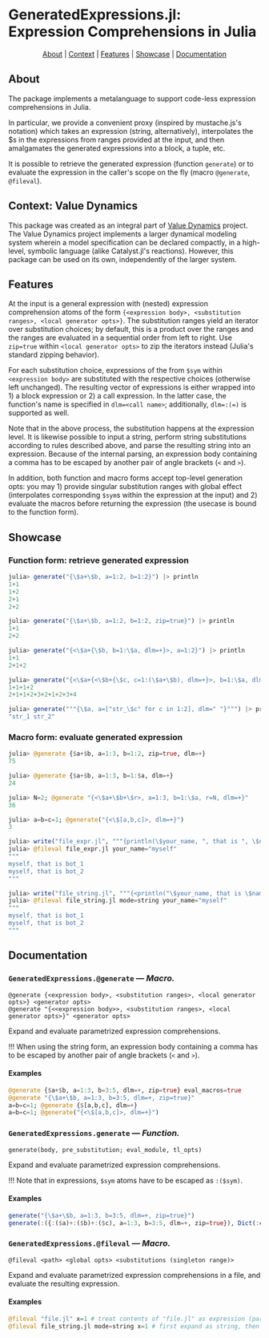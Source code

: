# GeneratedExpressions.jl: <br> Expression Comprehensions in Julia

<p align="center">
  <a href="#about">About</a> |
  <a href="#context-value-dynamics">Context</a> |
  <a href="#features">Features</a> |
  <a href="#showcase">Showcase</a> |
  <a href="#documentation">Documentation</a>
</p>

## About

The package implements a metalanguage to support code-less expression comprehensions in Julia. 

In particular, we provide a convenient proxy (inspired by mustache.js's notation) which takes an expression (string, alternatively), interpolates the $s in the expressions from ranges provided at the input, and then amalgamates the generated expressions into a block, a tuple, etc. 

It is possible to retrieve the generated expression (function `generate`) or to evaluate the expression in the caller's scope on the fly (macro `@generate`, `@fileval`).

## Context: Value Dynamics

This package was created as an integral part of [Value Dynamics](https://github.com/Merck/DyVE) project. The Value Dynamics project implements a larger dynamical modeling system wherein a model specification can be declared compactly, in a high-level, symbolic language (alike Catalyst.jl's reactions). However, this package can be used on its own, independently of the larger system.

## Features

At the input is a general expression with (nested) expression comprehension atoms of the form `{<expression body>, <substitution ranges>, <local generator opts>}`. The substitution ranges yield an iterator over substitution choices; by default, this is a product over the ranges and the ranges are evaluated in a sequential order from left to right. Use `zip=true` within `<local generator opts>` to zip the iterators instead (Julia's standard zipping behavior).

For each substitution choice, expressions of the from `$sym` within `<expression body>` are substituted with the respective choices (otherwise left unchanged). The resulting vector of expressions is either wrapped into 1) a block expression or 2) a call expression. In the latter case, the function's name is specified in `dlm=<call name>`; additionally, `dlm=:(=)` is supported as well.

Note that in the above process, the substitution happens at the expression level. It is likewise possible to input a string, perform string substitutions according to rules described above, and parse the resulting string into an expression. Because of the internal parsing, an expression body containing a comma has to be escaped by another pair of angle brackets (`<` and `>`).

In addition, both function and macro forms accept top-level generation opts: you may 1) provide singular substitution ranges with global effect (interpolates corresponding `$sym`s within the expression at the input) and 2) evaluate the macros before returning the expression (the usecase is bound to the function form).

## Showcase

### Function form: retrieve generated expression

```julia
julia> generate("{\$a+\$b, a=1:2, b=1:2}") |> println
1+1
1+2
2+1
2+2

julia> generate("{\$a+\$b, a=1:2, b=1:2, zip=true}") |> println
1+1
2+2

julia> generate("{<\$a+{\$b, b=1:\$a, dlm=+}>, a=1:2}") |> println
1+1
2+1+2

julia> generate("{<\$a+{<\$b+{\$c, c=1:(\$a+\$b), dlm=+}>, b=1:\$a, dlm=+}>, a=1:2}") |> println
1+1+1+2
2+1+1+2+3+2+1+2+3+4

julia> generate("""{\$a, a=["str_\$c" for c in 1:2], dlm=" "}""") |> println
"str_1 str_2"
```

### Macro form: evaluate generated expression

```julia
julia> @generate {$a+$b, a=1:3, b=1:2, zip=true, dlm=+}
75

julia> @generate {$a+$b, a=1:3, b=1:$a, dlm=+}
24

julia> N=2; @generate "{<\$a+\$b+\$r>, a=1:3, b=1:\$a, r=N, dlm=+}" 
36

julia> a=b=c=1; @generate("{<\$[a,b,c]>, dlm=+}")
3

julia> write("file_expr.jl", """{println(\$your_name, ", that is ", \$name), name=["bot_\$i" for i in 1:2]}""")
julia> @fileval file_expr.jl your_name="myself"
"""
myself, that is bot_1
myself, that is bot_2
"""

julia> write("file_string.jl", """{<println("\$your_name, that is \$name")>, name=["bot_\$i" for i in 1:2]}""")
julia> @fileval file_string.jl mode=string your_name="myself"
"""
myself, that is bot_1
myself, that is bot_2
"""
```

## Documentation

### `GeneratedExpressions.@generate` — _Macro._
```
@generate {<expression body>, <substitution ranges>, <local generator opts>} <generator opts>
@generate "{<<expression body>>, <substitution ranges>, <local generator opts>}" <generator opts>
```

Expand and evaluate parametrized expression comprehensions.

!!! When using the string form, an expression body containing a comma has to be escaped by another pair of angle brackets (`<` and `>`).

#### Examples
```julia
@generate {$a+$b, a=1:3, b=3:5, dlm=+, zip=true} eval_macros=true
@generate "{\$a+\$b, a=1:3, b=3:5, dlm=+, zip=true}"
a=b=c=1; @generate {$[a,b,c], dlm=+}
a=b=c=1; @generate("{<\$[a,b,c]>, dlm=+}")
```

### `GeneratedExpressions.generate` — _Function._
```    
generate(body, pre_substitution; eval_module, tl_opts)
```
Expand and evaluate parametrized expression comprehensions.

!!! Note that in expressions, `$sym` atoms have to be escaped as `:($sym)`.

#### Examples
```julia
generate("{\$a+\$b, a=1:3, b=3:5, dlm=+, zip=true}")
generate(:({:($a)+:($b)+:($c), a=1:3, b=3:5, dlm=+, zip=true}), Dict(:c=>2))
```

### `GeneratedExpressions.@fileval` — _Macro._
```
@fileval <path> <global opts> <substitutions (singleton range)>
```

Expand and evaluate parametrized expression comprehensions in a file, and evaluate the resulting expression.

#### Examples
```julia
@fileval "file.jl" x=1 # treat contents of "file.jl" as expression (parse first, then expand)
@fileval file_string.jl mode=string x=1 # first expand as string, then eval
```
